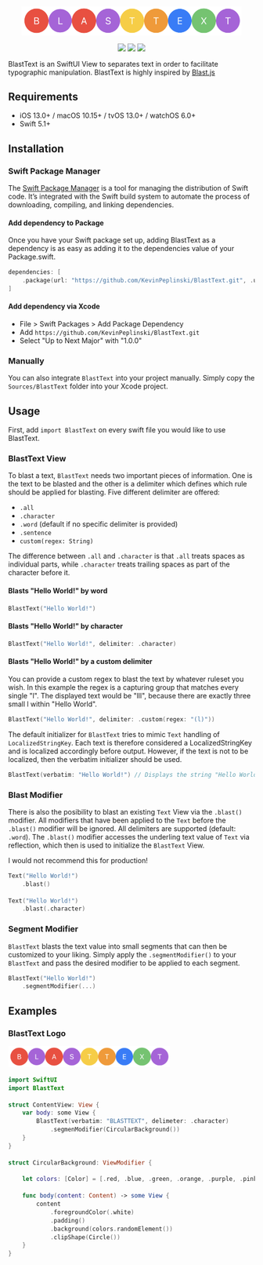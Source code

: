 <p align="center">
<img src="https://raw.githubusercontent.com/KevinPeplinski/BlastText/main/images/logo.png" alt="BlastText" title="BlastText" width="450"/>
</p>

<p align="center">
<a href="https://swift.org/package-manager/"><img src="https://img.shields.io/badge/SPM-supported-red"></a>
<a href="https://raw.githubusercontent.com/KevinPeplinski/BlastText/main/LICENSE"><img src="https://img.shields.io/badge/license-MIT-lightgrey"></a>
<img src="https://img.shields.io/badge/platform-ios%20%7C%C2%A0tvos%20%7C%20osx%20%7C%20watchos-lightgrey">
</p>

BlastText is an SwiftUI View to separates text in order to facilitate typographic manipulation. BlastText is highly inspired by <a href="https://github.com/julianshapiro/blast">Blast.js</a>

## Requirements

- iOS 13.0+ / macOS 10.15+ / tvOS 13.0+ / watchOS 6.0+
- Swift 5.1+

## Installation

### Swift Package Manager
The [Swift Package Manager](https://swift.org/package-manager/) is a tool for managing the distribution of Swift code. It’s integrated with the Swift build system to automate the process of downloading, compiling, and linking dependencies.

#### Add dependency to Package
Once you have your Swift package set up, adding BlastText as a dependency is as easy as adding it to the dependencies value of your Package.swift.

```swift
dependencies: [
    .package(url: "https://github.com/KevinPeplinski/BlastText.git", .upToNextMajor(from: "1.0.0"))
]
```
#### Add dependency via Xcode 
- File > Swift Packages > Add Package Dependency
- Add `https://github.com/KevinPeplinski/BlastText.git`
- Select "Up to Next Major" with "1.0.0"

### Manually 
You can also integrate `BlastText` into your project manually. Simply copy the `Sources/BlastText` folder into your Xcode project.  

## Usage

First, add `import BlastText` on every swift file you would like to use BlastText.

### BlastText View
To blast a text, `BlastText` needs two important pieces of information. One is the text to be blasted and the other is a delimiter which defines which rule should be applied for blasting. 
Five different delimiter are offered: 
- `.all`
- `.character`
- `.word` (default if no specific delimiter is provided)
- `.sentence`
- `custom(regex: String)` 

The difference between `.all` and `.character` is that `.all` treats spaces as individual parts, while `.character` treats trailing spaces as part of the character before it. 

#### Blasts "Hello World!" by word
```swift
BlastText("Hello World!")
```
#### Blasts "Hello World!" by character
```swift
BlastText("Hello World!", delimiter: .character)
```
#### Blasts "Hello World!" by a custom delimiter
You can provide a custom regex to blast the text by whatever ruleset you wish. In this example the regex is a capturing group that matches every single "l". The displayed text would be "lll", because there are exactly three small l within "Hello World". 
```swift
BlastText("Hello World!", delimiter: .custom(regex: "(l)"))
```
The default initializer for `BlastText` tries to mimic `Text` handling of `LocalizedStringKey`. Each text is therefore considered a LocalizedStringKey and is localized accordingly before output. However, if the text is not to be localized, then the verbatim initializer should be used. 
```swift
BlastText(verbatim: "Hello World!") // Displays the string "Hello World!" in any locale
```

### Blast Modifier
There is also the posibility to blast an existing `Text` View via the `.blast()` modifier. All modifiers that have been applied to the `Text` before the `.blast()`  modifier will be ignored. All delimiters are supported (default: `.word`). 
The `.blast()` modifier accesses the underling text value of `Text` via reflection, which then is used to initialize the `BlastText` View. 

I would not recommend this for production!
```swift
Text("Hello World!")
    .blast()
    
Text("Hello World!")
    .blast(.character)
```

### Segment Modifier
`BlastText` blasts the text value into small segments that can then be customized to your liking. Simply apply the `.segmentModifier()` to your `BlastText` and pass the desired modifier to be applied to each segment.   

```swift
BlastText("Hello World!")
    .segmentModifier(...)
```

## Examples 

### BlastText Logo

<img src="https://raw.githubusercontent.com/KevinPeplinski/BlastText/main/images/logo.png" alt="BlastText" title="BlastText" width="330"/>

```swift
import SwiftUI 
import BlastText

struct ContentView: View {
    var body: some View {
        BlastText(verbatim: "BLASTTEXT", delimeter: .character)
            .segmenModifier(CircularBackground())
    }
}

struct CircularBackground: ViewModifier {
    
    let colors: [Color] = [.red, .blue, .green, .orange, .purple, .pink, .yellow]
    
    func body(content: Content) -> some View {
        content
            .foregroundColor(.white)
            .padding()
            .background(colors.randomElement())
            .clipShape(Circle())
    }
}
```
